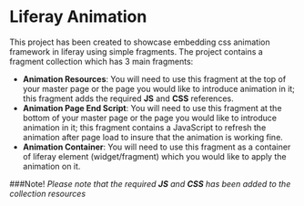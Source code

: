 # Liferay Animation

This project has been created to showcase embedding css animation framework in liferay using simple fragments.
The project contains a fragment collection which has 3 main fragments:
- **Animation Resources**: You will need to use this fragment at the top of your master page or the page you would like to introduce animation in it; this fragment adds the required **JS** and **CSS** references.
- **Animation Page End Script**: You will need to use this fragment at the bottom of your master page or the page you would like to introduce animation in it; this fragment contains a JavaScript to refresh the animation after page load to insure that the animation is working fine.
- **Animation Container**: You will need to use this fragment as a container of liferay element (widget/fragment) which you would like to apply the animation on it.

###Note! 
_Please note that the required **JS** and **CSS** has been added to the collection resources_
